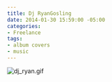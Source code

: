 ```yaml
---
title: Dj RyanGosling
date: 2014-01-30 15:59:00 -05:00
categories:
- Freelance
tags:
- album covers
- music
---
```


![dj_ryan.gif](/uploads/dj_ryan.gif)